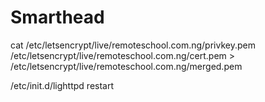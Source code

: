 # Smarthead

cat /etc/letsencrypt/live/remoteschool.com.ng/privkey.pem /etc/letsencrypt/live/remoteschool.com.ng/cert.pem > /etc/letsencrypt/live/remoteschool.com.ng/merged.pem

/etc/init.d/lighttpd restart